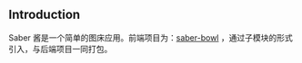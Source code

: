 ## Introduction
Saber 酱是一个简单的图床应用。前端项目为：[saber-bowl](https://github.com/nekolr/saber-bowl) ，通过子模块的形式引入，与后端项目一同打包。
